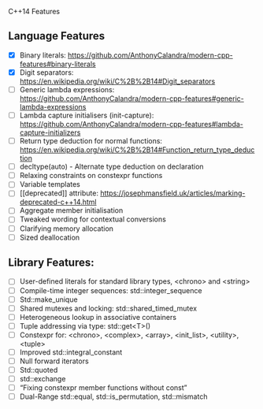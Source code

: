 C++14 Features

## Language Features
- [x] Binary literals: https://github.com/AnthonyCalandra/modern-cpp-features#binary-literals
- [x] Digit separators: https://en.wikipedia.org/wiki/C%2B%2B14#Digit_separators
- [ ] Generic lambda expressions: https://github.com/AnthonyCalandra/modern-cpp-features#generic-lambda-expressions
- [ ] Lambda capture initialisers (init-capture): https://github.com/AnthonyCalandra/modern-cpp-features#lambda-capture-initializers
- [ ] Return type deduction for normal functions: https://en.wikipedia.org/wiki/C%2B%2B14#Function_return_type_deduction
- [ ] decltype(auto) - Alternate type deduction on declaration
- [ ] Relaxing constraints on constexpr functions
- [ ] Variable templates
- [ ] [[deprecated]] attribute: https://josephmansfield.uk/articles/marking-deprecated-c++14.html
- [ ] Aggregate member initialisation
- [ ] Tweaked wording for contextual conversions
- [ ] Clarifying memory allocation
- [ ] Sized deallocation

## Library Features:
- [ ] User-defined literals for standard library types, \<chrono\> and \<string\>
- [ ] Compile-time integer sequences: std::integer_sequence
- [ ] Std::make_unique
- [ ] Shared mutexes and locking: std::shared_timed_mutex
- [ ] Heterogeneous lookup in associative containers
- [ ] Tuple addressing via type: std::get\<T\>()
- [ ] Constexpr for: \<chrono\>, \<complex\>, \<array\>, \<init_list\>, \<utility\>, \<tuple\>
- [ ] Improved std::integral_constant
- [ ] Null forward iterators
- [ ] Std::quoted
- [ ] std::exchange
- [ ] “Fixing constexpr member functions without const”
- [ ] Dual-Range std::equal, std::is_permutation, std::mismatch
